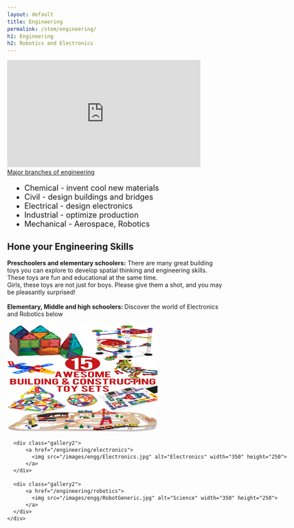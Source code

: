```yaml
---
layout: default
title: Engineering
permalink: /stem/engineering/
h1: Engineering
h2: Robotics and Electronics
---
```


<section50>
  <div class="section50left">
    <iframe src="https://www.youtube.com/embed/bipTWWHya8A" scrolling="no" allowfullscreen="" width="450" height="250" frameborder="0"><br/></iframe>
  </div>

  <div class="section50right">
    <a class="h2link" href="https://blog.prepscholar.com/different-types-of-engineering"> Major branches of engineering </a>
    <ul class="yes" style="padding-left:40px; font-size: 18px;"> 
    <li>Chemical - invent cool new materials</li>
    <li>Civil - design buildings and bridges</li>
    <li>Electrical - design electronics</li>
    <li>Industrial - optimize production</li>
    <li>Mechanical - Aerospace, Robotics</li>
    </ul>
  </div>

</section50>

<section50>
  <h2>Hone your Engineering Skills</h2>

<div> <b>Preschoolers and elementary schoolers:</b> There are many great building toys you can explore to develop spatial thinking and engineering skills. These toys are fun and educational at the same time. </div>
<div> Girls, these toys are not just for boys. Please give them a shot, and you may be pleasantly surprised!</div>
<br>

<div> <b>Elementary, Middle and high schoolers: </b> Discover the world of Electronics and Robotics below</div>
<br>

  <div class="navbar2">
    <div class="center" style="width:1200px">
      <div class="gallery2">
          <a href="https://childhood101.com/building-constructing-toy-sets-for-kids/"  target="_blank">
            <img src="/images/engg/BuildToys.jpg" alt="Building Toys" width="350" height="250">
          </a>
      </div>
      
      <div class="gallery2">
          <a href="/engineering/electronics">
            <img src="/images/engg/Electronics.jpg" alt="Electronics" width="350" height="250">
          </a>
      </div>
      
      <div class="gallery2">
          <a href="/engineering/robotics">
            <img src="/images/engg/RobotGeneric.jpg" alt="Science" width="350" height="250">
          </a>
      </div>
    </div>
  </div>
</section50>